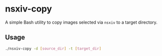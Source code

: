 # nsxiv-copy

A simple Bash utility to copy images selected via `nsxiv` to a target directory.

## Usage

```bash
./nsxiv-copy -d [source_dir] -t [target_dir]
